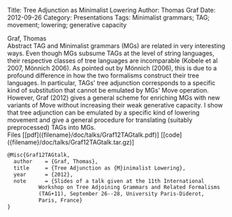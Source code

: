 Title: Tree Adjunction as Minimalist Lowering
Author: Thomas Graf
Date: 2012-09-26
Category: Presentations
Tags: Minimalist grammars; TAG; movement; lowering; generative capacity

<div markdown class="authors">
Graf, Thomas
</div>

<div markdown class="abstract">
<span id="abstract-title">Abstract</span>
TAG and Minimalist grammars (MGs) are related in very interesting ways.
Even though MGs subsume TAGs at the level of string languages, their respective classes of tree languages are incomparable (Kobele et al 2007, Mönnich 2006). 
As pointed out by Mönnich (2006), this is due to a profound difference in how the two formalisms construct their tree languages.
In particular, TAGs' tree adjunction corresponds to a specific kind of substitution that cannot be emulated by MGs' Move operation.
However, Graf (2012) gives a general scheme for enriching MGs with new variants of Move without increasing their weak generative capacity.
I show that tree adjunction can be emulated by a specific kind of lowering movement and give a general procedure for translating (suitably preprocessed) TAGs into MGs.
</div>

<div markdown class="files">
<span id="files-title">Files</span>
[[pdf]({filename}/doc/talks/Graf12TAGtalk.pdf)]
[[code]({filename}/doc/talks/Graf12TAGtalk.tar.gz)]
</div>

~~~latex
@Misc{Graf12TAGtalk,
  author	= {Graf, Thomas},
  title		= {Tree Adjunction as {M}inimalist Lowering},
  year		= {2012},
  note		= {Slides of a talk given at the 11th International
		  Workshop on Tree Adjoining Grammars and Related Formalisms
		  (TAG+11), September 26--28, University Paris-Diderot,
		  Paris, France}
}
~~~
